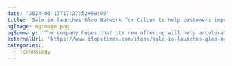 ```yaml
---
date: '2024-03-13T17:27:52+00:00'
title: 'Solo.io launches Gloo Network for Cilium to help customers improve network management'
ogImage: ogimage.png
ogSummary: 'The company hopes that its new offering will help accelerate adoption of Cilium, which graduated from the CNCF last fall.'
externalUrl: 'https://www.itopstimes.com/itops/solo-io-launches-gloo-network-for-cilium-to-help-customers-improve-network-management/'
categories:
  - Technology
---
```

